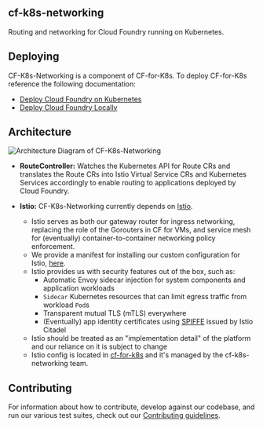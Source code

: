 cf-k8s-networking
---
Routing and networking for Cloud Foundry running on Kubernetes.

## Deploying

CF-K8s-Networking is a component of CF-for-K8s. To deploy CF-for-K8s reference
the following documentation:

* [Deploy Cloud Foundry on
  Kubernetes](https://github.com/cloudfoundry/cf-for-k8s/blob/master/docs/deploy.md)
* [Deploy Cloud Foundry
  Locally](https://github.com/cloudfoundry/cf-for-k8s/blob/6e4ba5cc0514481a0675ea83731449c752b1dcad/docs/deploy-local.md)

## Architecture

![Architecture Diagram of
CF-K8s-Networking](doc/assets/routecontroller-data-flow-diagram.png)

* **RouteController:** Watches the Kubernetes API for Route CRs and translates
  the Route CRs into Istio Virtual Service CRs and Kubernetes Services
  accordingly to enable routing to applications deployed by Cloud Foundry.

* **Istio:** CF-K8s-Networking currently depends on [Istio](https://istio.io/).
  * Istio serves as both our gateway router for ingress networking, replacing
    the role of the Gorouters in CF for VMs, and service mesh for (eventually)
    container-to-container networking policy enforcement.
  * We provide a manifest for installing our custom configuration for Istio,
    [here](https://github.com/cloudfoundry/cf-for-k8s/blob/master/config/istio/istio-generated/xxx-generated-istio.yaml).
  * Istio provides us with security features out of the box, such as:
    * Automatic Envoy sidecar injection for system components and application workloads
    * `Sidecar` Kubernetes resources that can limit egress traffic from workload `Pod`s
    * Transparent mutual TLS (mTLS) everywhere
    * (Eventually) app identity certificates using [SPIFFE](https://spiffe.io/) issued by Istio Citadel
  * Istio should be treated as an "implementation detail" of the platform and
    our reliance on it is subject to change
  * Istio config is located in [cf-for-k8s](https://github.com/cloudfoundry/cf-for-k8s) and it's managed by the cf-k8s-networking team.

## Contributing
For information about how to contribute, develop against our codebase, and run
our various test suites, check out our [Contributing guidelines](CONTRIBUTING.md).

